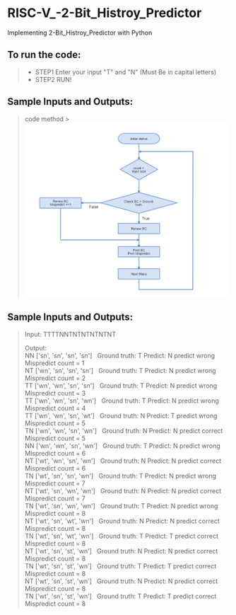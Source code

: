 # RISC-V_-2-Bit_Histroy_Predictor 
Implementing 2-Bit_Histroy_Predictor with Python 
## To run the code: 
>* STEP1 Enter your input "T" and "N" (Must Be in capital letters)    
>* STEP2 RUN!  

## Sample Inputs and Outputs: 
>code method  >![image](code_flow_chart.png)

## Sample Inputs and Outputs:   
>Input:  TTTTNNTNTNTNTNTNT  
>  
>Output:  
>NN ['sn', 'sn', 'sn', 'sn'] &nbsp;     Ground truth: T  Predict: N     predict wrong    &nbsp;  Mispredict count =  1  
>NT ['wn', 'sn', 'sn', 'sn'] &nbsp;     Ground truth: T  Predict: N     predict wrong    &nbsp;  Mispredict count =  2  
>TT ['wn', 'wn', 'sn', 'sn'] &nbsp;     Ground truth: T  Predict: N     predict wrong    &nbsp;  Mispredict count =  3  
>TT ['wn', 'wn', 'sn', 'wn'] &nbsp;     Ground truth: T  Predict: N     predict wrong    &nbsp;  Mispredict count =  4  
>TT ['wn', 'wn', 'sn', 'wt'] &nbsp;     Ground truth: N  Predict: T     predict wrong    &nbsp;  Mispredict count =  5  
>TN ['wn', 'wn', 'sn', 'wn'] &nbsp;     Ground truth: N  Predict: N     predict correct  &nbsp;  Mispredict count =  5  
>NN ['wn', 'wn', 'sn', 'wn'] &nbsp;     Ground truth: T  Predict: N     predict wrong    &nbsp;  Mispredict count =  6  
>NT ['wt', 'wn', 'sn', 'wn'] &nbsp;     Ground truth: N  Predict: N     predict correct  &nbsp;  Mispredict count =  6  
>TN ['wt', 'sn', 'sn', 'wn'] &nbsp;     Ground truth: T  Predict: N     predict wrong    &nbsp;  Mispredict count =  7  
>NT ['wt', 'sn', 'wn', 'wn'] &nbsp;     Ground truth: N  Predict: N     predict correct  &nbsp;  Mispredict count =  7  
>TN ['wt', 'sn', 'wn', 'wn'] &nbsp;     Ground truth: T  Predict: N     predict wrong    &nbsp;  Mispredict count =  8  
>NT ['wt', 'sn', 'wt', 'wn'] &nbsp;     Ground truth: N  Predict: N     predict correct  &nbsp;  Mispredict count =  8  
>TN ['wt', 'sn', 'wt', 'wn'] &nbsp;     Ground truth: T  Predict: T     predict correct  &nbsp;  Mispredict count =  8  
>NT ['wt', 'sn', 'st', 'wn'] &nbsp;     Ground truth: N  Predict: N     predict correct  &nbsp;  Mispredict count =  8  
>TN ['wt', 'sn', 'st', 'wn'] &nbsp;     Ground truth: T  Predict: T     predict correct  &nbsp;  Mispredict count =  8  
>NT ['wt', 'sn', 'st', 'wn'] &nbsp;     Ground truth: N  Predict: N     predict correct  &nbsp;  Mispredict count =  8  
>TN ['wt', 'sn', 'st', 'wn'] &nbsp;     Ground truth: T  Predict: T     predict correct  &nbsp;  Mispredict count =  8  
